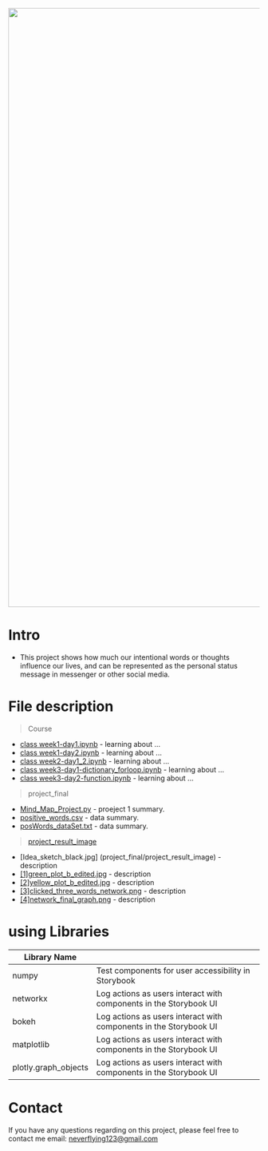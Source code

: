 <p align="center">
<img src="./title.png" alt="title" width="1200" />
</p>

# Intro
- This project shows how much our intentional words or thoughts influence our lives, and can be represented as the personal status message in messenger or other social media.

# File description
> Course

- [class week1-day1.ipynb](course) - learning about ...
- [class week1-day2.ipynb](course) - learning about ...
- [class week2-day1_2.ipynb](course) - learning about ...
- [class week3-day1-dictionary_forloop.ipynb](course) - learning about ...
- [class week3-day2-function.ipynb](course) - learning about ...

> project_final

- [Mind_Map_Project.py](project_final) - proeject 1 summary.
- [positive_words.csv](project_final) - data summary.
- [posWords_dataSet.txt](project_final) - data summary.

> [project_result_image](project_final/project_result_image)

- [Idea_sketch_black.jpg] (project_final/project_result_image) - description
- [[1]green_plot_b_edited.jpg](project_final/project_result_image) - description
- [[2]yellow_plot_b_edited.jpg](project_final/project_result_image) - description
- [[3]clicked_three_words_network.png](project_final/project_result_image) - description
- [[4]network_final_graph.png](project_final/project_result_image) - description

# using Libraries
| Library Name                                |                                                                            |
| ------------------------------------------- | -------------------------------------------------------------------------- |
| numpy                        | Test components for user accessibility in Storybook                        |
| networkx                  | Log actions as users interact with components in the Storybook UI          |
| bokeh                  | Log actions as users interact with components in the Storybook UI          |
| matplotlib                  | Log actions as users interact with components in the Storybook UI          |
| plotly.graph_objects                  | Log actions as users interact with components in the Storybook UI          |




# Contact
If you have any questions regarding on this project, please feel free to contact me
email: <a>neverflying123@gmail.com</a>
